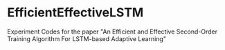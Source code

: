 # EfficientEffectiveLSTM
Experiment Codes for the paper "An Efficient and Effective Second-Order Training Algorithm For LSTM-based Adaptive Learning"

